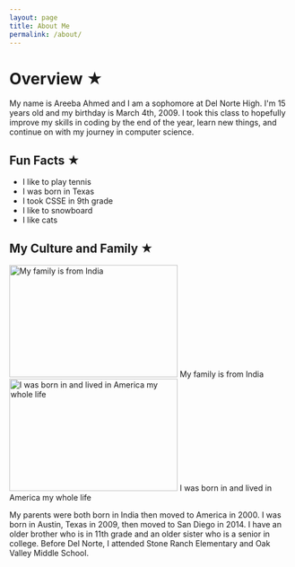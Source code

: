 ```yaml
---
layout: page
title: About Me
permalink: /about/
---
```


# Overview ★
My name is Areeba Ahmed and I am a sophomore at Del Norte High. I'm 15 years old and my birthday is March 4th, 2009. I took this class to hopefully improve my skills in coding by the end of the year, learn new things, and continue on with my journey in computer science.

## Fun Facts ★
* I like to play tennis
* I was born in Texas
* I took CSSE in 9th grade
* I like to snowboard
* I like cats

## My Culture and Family ★

<img src=" {{site.baseurl}}/images/india.png" alt="My family is from India" width="300" height="200">
My family is from India

<img src=" {{site.baseurl}}/images/america.png" alt="I was born in and lived in America my whole life"  width="300" height="200">
I was born in and lived in America my whole life

<p>My parents were both born in India then moved to America in 2000. I was born in Austin, Texas in 2009, then moved to San Diego in 2014. I have an older brother who is in 11th grade and an older sister who is a senior in college. Before Del Norte, I attended Stone Ranch Elementary and Oak Valley Middle School. </p>






